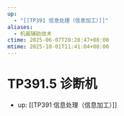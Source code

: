 ```yaml
---
up:
  - "[[TP391 信息处理（信息加工）]]"
aliases:
  - 机器辅助技术
ctime: 2025-06-07T20:28:47+08:00
mtime: 2025-10-01T11:41:04+08:00
---
```


# TP391.5 诊断机

- up: [[TP391 信息处理（信息加工）]]
